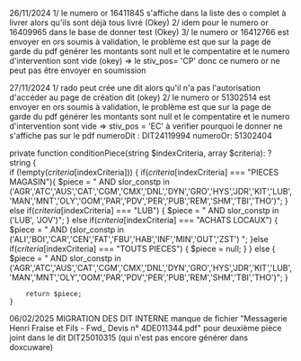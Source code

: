 26/11/2024
1/ le numero or 16411845 s'affiche dans la liste des o complet à livrer alors qu'ils sont déjà tous livré (Okey)
2/ idem pour le numero or 16409965 dans le base de donner test (Okey)
3/ le numero or 16412766 est envoyer en ors soumis à validation, le problème est que sur la page de garde du pdf générer les montants sont null et le compentatire et le numero d'intervention sont vide (okey)
=> le stiv_pos= 'CP' donc ce numero or ne peut pas être envoyer en soumission

27/11/2024
1/ rado peut crée une dit alors qu'il n'a pas l'autorisation d'accéder au page de création dit (okey)
2/ le numero or 51302514 est envoyer en ors soumis à validation, le problème est que sur la page de garde du pdf générer les montants sont null et le compentatire et le numero d'intervention sont vide
=> stiv_pos = 'EC' à verifier pourquoi le donner ne s'affiche pas sur le pdf
numeroDit : DIT24119994
numeroOr: 51302404

private function conditionPiece(string $indexCriteria, array $criteria): ?string
    {   
        if (!empty($criteria[$indexCriteria])) {
if($criteria[$indexCriteria] === "PIECES MAGASIN"){
$piece = " AND slor_constp in ('AGR','ATC','AUS','CAT','CGM','CMX','DNL','DYN','GRO','HYS','JDR','KIT','LUB','MAN','MNT','OLY','OOM','PAR','PDV','PER','PUB','REM','SHM','TBI','THO')";
            } else if($criteria[$indexCriteria] === "LUB") {
$piece = " AND slor_constp in ('LUB', 'JOV')";
            } else if($criteria[$indexCriteria] === "ACHATS LOCAUX") {
$piece = " AND (slor_constp in ('ALI','BOI','CAR','CEN','FAT','FBU','HAB','INF','MIN','OUT','ZST') ";
            }else if($criteria[$indexCriteria] === "TOUTS PIECES") {
$piece = null;
}
} else {
$piece = " AND slor_constp in ('AGR','ATC','AUS','CAT','CGM','CMX','DNL','DYN','GRO','HYS','JDR','KIT','LUB','MAN','MNT','OLY','OOM','PAR','PDV','PER','PUB','REM','SHM','TBI','THO')";
}

        return $piece;
    }

06/02/2025
MIGRATION DES DIT INTERNE
manque de fichier "Messagerie Henri Fraise et Fils - Fwd\_ Devis n° 4DE011344.pdf" pour deuxième pièce joint dans le dit DIT25010315 (qui n'est pas encore générer dans doxcuware)

